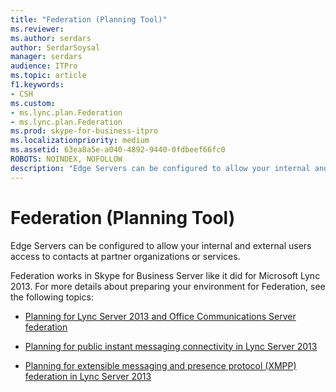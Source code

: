 ```yaml
---
title: "Federation (Planning Tool)"
ms.reviewer: 
ms.author: serdars
author: SerdarSoysal
manager: serdars
audience: ITPro
ms.topic: article
f1.keywords:
- CSH
ms.custom:
- ms.lync.plan.Federation
- ms.lync.plan.Federation
ms.prod: skype-for-business-itpro
ms.localizationpriority: medium
ms.assetid: 63ea8a5e-a040-4892-9440-0fdbeef66fc0
ROBOTS: NOINDEX, NOFOLLOW
description: "Edge Servers can be configured to allow your internal and external users access to contacts at partner organizations or services."
---
```


# Federation (Planning Tool)
 
Edge Servers can be configured to allow your internal and external users access to contacts at partner organizations or services.
  
 Federation works in Skype for Business Server like it did for Microsoft Lync 2013. For more details about preparing your environment for Federation, see the following topics:
  
- [Planning for Lync Server 2013 and Office Communications Server federation](/previous-versions/office/lync-server-2013/lync-server-2013-planning-for-lync-server-and-office-communications-server-federation)
    
- [Planning for public instant messaging connectivity in Lync Server 2013](/previous-versions/office/lync-server-2013/lync-server-2013-planning-for-public-instant-messaging-connectivity)
    
- [Planning for extensible messaging and presence protocol (XMPP) federation in Lync Server 2013](/previous-versions/office/lync-server-2013/lync-server-2013-planning-for-extensible-messaging-and-presence-protocol-xmpp-federation)
